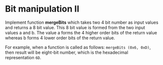 # Bit manipulation II

Implement function **mergeBits** which takes two 4 bit number as input values and returns a 8 bit value. This 8 bit value is formed from the two input values a and b. The value a forms the 4 higher order bits of the return value whereas b forms 4 lower order bits of the return value.

For example, when a function is called as follows: `mergeBits (0x6, 0xD)`, then result will be eight-bit number, which is the hexadecimal representation `6D`.
